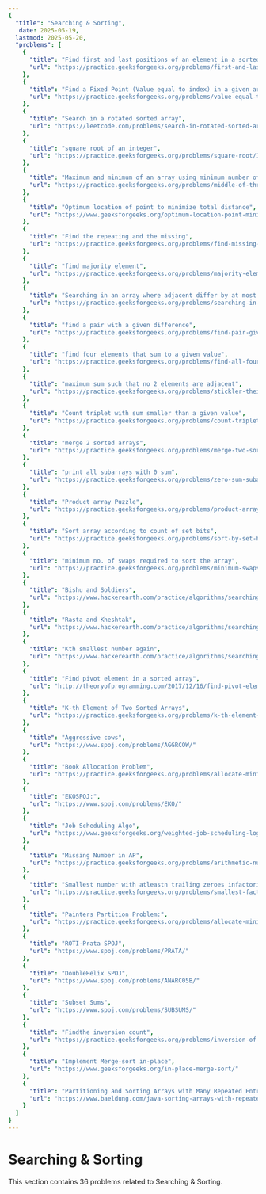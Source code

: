 ```yaml
---
{
  "title": "Searching & Sorting",
   date: 2025-05-19,
  lastmod: 2025-05-20,
  "problems": [
    {
      "title": "Find first and last positions of an element in a sorted array",
      "url": "https://practice.geeksforgeeks.org/problems/first-and-last-occurrences-of-x/0"
    },
    {
      "title": "Find a Fixed Point (Value equal to index) in a given array",
      "url": "https://practice.geeksforgeeks.org/problems/value-equal-to-index-value1330/1"
    },
    {
      "title": "Search in a rotated sorted array",
      "url": "https://leetcode.com/problems/search-in-rotated-sorted-array/"
    },
    {
      "title": "square root of an integer",
      "url": "https://practice.geeksforgeeks.org/problems/square-root/1"
    },
    {
      "title": "Maximum and minimum of an array using minimum number of comparisons",
      "url": "https://practice.geeksforgeeks.org/problems/middle-of-three2926/1"
    },
    {
      "title": "Optimum location of point to minimize total distance",
      "url": "https://www.geeksforgeeks.org/optimum-location-point-minimize-total-distance/"
    },
    {
      "title": "Find the repeating and the missing",
      "url": "https://practice.geeksforgeeks.org/problems/find-missing-and-repeating2512/1"
    },
    {
      "title": "find majority element",
      "url": "https://practice.geeksforgeeks.org/problems/majority-element/0"
    },
    {
      "title": "Searching in an array where adjacent differ by at most k",
      "url": "https://practice.geeksforgeeks.org/problems/searching-in-an-array-where-adjacent-differ-by-at-most-k0456/1"
    },
    {
      "title": "find a pair with a given difference",
      "url": "https://practice.geeksforgeeks.org/problems/find-pair-given-difference/0"
    },
    {
      "title": "find four elements that sum to a given value",
      "url": "https://practice.geeksforgeeks.org/problems/find-all-four-sum-numbers/0"
    },
    {
      "title": "maximum sum such that no 2 elements are adjacent",
      "url": "https://practice.geeksforgeeks.org/problems/stickler-theif/0"
    },
    {
      "title": "Count triplet with sum smaller than a given value",
      "url": "https://practice.geeksforgeeks.org/problems/count-triplets-with-sum-smaller-than-x5549/1"
    },
    {
      "title": "merge 2 sorted arrays",
      "url": "https://practice.geeksforgeeks.org/problems/merge-two-sorted-arrays5135/1"
    },
    {
      "title": "print all subarrays with 0 sum",
      "url": "https://practice.geeksforgeeks.org/problems/zero-sum-subarrays/0"
    },
    {
      "title": "Product array Puzzle",
      "url": "https://practice.geeksforgeeks.org/problems/product-array-puzzle/0"
    },
    {
      "title": "Sort array according to count of set bits",
      "url": "https://practice.geeksforgeeks.org/problems/sort-by-set-bit-count/0"
    },
    {
      "title": "minimum no. of swaps required to sort the array",
      "url": "https://practice.geeksforgeeks.org/problems/minimum-swaps/1"
    },
    {
      "title": "Bishu and Soldiers",
      "url": "https://www.hackerearth.com/practice/algorithms/searching/binary-search/practice-problems/algorithm/bishu-and-soldiers/"
    },
    {
      "title": "Rasta and Kheshtak",
      "url": "https://www.hackerearth.com/practice/algorithms/searching/binary-search/practice-problems/algorithm/rasta-and-kheshtak/"
    },
    {
      "title": "Kth smallest number again",
      "url": "https://www.hackerearth.com/practice/algorithms/searching/binary-search/practice-problems/algorithm/kth-smallest-number-again-2/"
    },
    {
      "title": "Find pivot element in a sorted array",
      "url": "http://theoryofprogramming.com/2017/12/16/find-pivot-element-sorted-rotated-array/"
    },
    {
      "title": "K-th Element of Two Sorted Arrays",
      "url": "https://practice.geeksforgeeks.org/problems/k-th-element-of-two-sorted-array/0"
    },
    {
      "title": "Aggressive cows",
      "url": "https://www.spoj.com/problems/AGGRCOW/"
    },
    {
      "title": "Book Allocation Problem",
      "url": "https://practice.geeksforgeeks.org/problems/allocate-minimum-number-of-pages/0"
    },
    {
      "title": "EKOSPOJ:",
      "url": "https://www.spoj.com/problems/EKO/"
    },
    {
      "title": "Job Scheduling Algo",
      "url": "https://www.geeksforgeeks.org/weighted-job-scheduling-log-n-time/"
    },
    {
      "title": "Missing Number in AP",
      "url": "https://practice.geeksforgeeks.org/problems/arithmetic-number/0"
    },
    {
      "title": "Smallest number with atleastn trailing zeroes infactorial",
      "url": "https://practice.geeksforgeeks.org/problems/smallest-factorial-number5929/1"
    },
    {
      "title": "Painters Partition Problem:",
      "url": "https://practice.geeksforgeeks.org/problems/allocate-minimum-number-of-pages/0"
    },
    {
      "title": "ROTI-Prata SPOJ",
      "url": "https://www.spoj.com/problems/PRATA/"
    },
    {
      "title": "DoubleHelix SPOJ",
      "url": "https://www.spoj.com/problems/ANARC05B/"
    },
    {
      "title": "Subset Sums",
      "url": "https://www.spoj.com/problems/SUBSUMS/"
    },
    {
      "title": "Findthe inversion count",
      "url": "https://practice.geeksforgeeks.org/problems/inversion-of-array/0"
    },
    {
      "title": "Implement Merge-sort in-place",
      "url": "https://www.geeksforgeeks.org/in-place-merge-sort/"
    },
    {
      "title": "Partitioning and Sorting Arrays with Many Repeated Entries",
      "url": "https://www.baeldung.com/java-sorting-arrays-with-repeated-entries"
    }
  ]
}
---
```

# Searching & Sorting

This section contains 36 problems related to Searching & Sorting.
